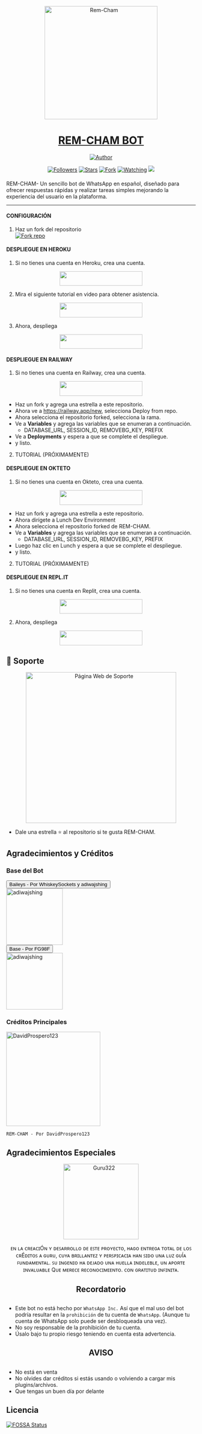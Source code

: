 <p align="center">  
  <a href="https://youtu.be/WcA7GZuaN0A">
    <img alt="Rem-Cham" height="300" src="https://telegra.ph/file/51bea8b59ef291ef5fc4b.jpg">
    <h1 align="center">REM-CHAM BOT</h1>
  </a>
</p>
<p align="center">
<a href="https://github.com/davidprospero123"><img title="Author" src="https://img.shields.io/badge/REM-CHAM-black?style=for-the-badge&logo=telegram"></a>
<p/>
<p align="center">
<a href="https://github.com/davidprospero123?tab=followers"><img title="Followers" src="https://img.shields.io/github/followers/davidprospero123?label=Followers&style=social"></a>
<a href="https://github.com/davidprospero123/REM-CHAM/stargazers/"><img title="Stars" src="https://img.shields.io/github/stars/davidprospero123/REM-CHAM?&style=social"></a>
<a href="https://github.com/davidprospero123/REM-CHAM/network/members"><img title="Fork" src="https://img.shields.io/github/forks/davidprospero123/REM-CHAM?style=social"></a>
<a href="https://github.com/davidprospero123/REM-CHAM/watchers"><img title="Watching" src="https://img.shields.io/github/watchers/davidprospero123/REM-CHAM?label=Watching&style=social"></a>
<a href="https://app.fossa.com/projects/git%2Bgithub.com%2Fdavidprospero123%2FREM-CHAM?ref=badge_shield" alt="FOSSA Status"><img src="https://app.fossa.com/api/projects/git%2Bgithub.com%2Fdavidprospero123%2FREM-CHAM.svg?type=shield"/></a>
</p>

####  
REM-CHAM- Un sencillo bot de WhatsApp en español, diseñado 
para ofrecer respuestas rápidas y realizar tareas simples
mejorando la experiencia del usuario en la plataforma.

***

#### CONFIGURACIÓN

1. Haz un fork del repositorio
    <br>
<a href='https://github.com/davidprospero123/REM-CHAM/fork' target="_blank"><img alt='Fork repo' src='https://img.shields.io/badge/Fork Repo-100000?style=for-the-badge&logo=scan&logoColor=white&labelColor=black&color=black'/></a>


#### DESPLIEGUE EN HEROKU

1. Si no tienes una cuenta en Heroku, crea una cuenta.
    <br>
<p align="center"><a href="https://signup.heroku.com"> <img src="https://img.shields.io/badge/heroku%20Account-blue?style=for-the-badge&logo=heroku" width="220" height="38.45"/></a></p>

2. Mira el siguiente tutorial en video para obtener asistencia.
    <br>
<p align="center"><a href="https://youtu.be/yfdzckCcbPk?si=doxesZtn87BepUBw"> <img src="https://img.shields.io/badge/heroku%20Tutorial-blue?style=for-the-badge&logo=heroku" width="220" height="38.45"/></a></p>


3. Ahora, despliega
    <br>
<p align="center"><a href="https://web-rem-cham-bot.vercel.app"> <img src="https://img.shields.io/badge/Heroku%20Deploy-blue?style=for-the-badge&logo=heroku" width="220" height="38.45"/></a></p>

#### DESPLIEGUE EN RAILWAY

1. Si no tienes una cuenta en Railway, crea una cuenta.
    <br>
<p align="center"><a href="https://railway.app"> <img src="https://img.shields.io/badge/RailWay%20Account-blue?style=for-the-badge&logo=Railway" width="220" height="38.45"/></a></p>

 - Haz un fork y agrega una estrella a este repositorio.
- Ahora ve a https://railway.app/new, selecciona Deploy from repo.
- Ahora selecciona el repositorio forked, selecciona la rama.
- Ve a <b>Variables</b> y agrega las variables que se enumeran a continuación.
   - DATABASE_URL, SESSION_ID, REMOVEBG_KEY, PREFIX
- Ve a <b>Deployments</b> y espera a que se complete el despliegue.
- y listo.

2. TUTORIAL (PRÓXIMAMENTE)
#### DESPLIEGUE EN OKTETO 

1. Si no tienes una cuenta en Okteto, crea una cuenta.
    <br>
<p align="center"><a href="https://www.okteto.com/pricing/?plan=SaaS"> <img src="https://img.shields.io/badge/Okteto%20Account-blue?style=for-the-badge&logo=okteto" width="220" height="38.45"/></a></p>

 - Haz un fork y agrega una estrella a este repositorio.
- Ahora dirígete a Lunch Dev Environment
- Ahora selecciona el repositorio forked de REM-CHAM.
- Ve a <b>Variables</b> y agrega las variables que se enumeran a continuación.
   - DATABASE_URL, SESSION_ID, REMOVEBG_KEY, PREFIX
- Luego haz clic en Lunch y espera a que se complete el despliegue.
- y listo.

2. TUTORIAL (PRÓXIMAMENTE)
#### DESPLIEGUE EN REPL.IT 

1. Si no tienes una cuenta en Replit, crea una cuenta.
    <br>
<p align="center"><a href="https://replit.com/signup"> <img src="https://img.shields.io/badge/replit%20Account-blue?style=for-the-badge&logo=replit" width="220" height="38.45"/></a></p>

2. Ahora, despliega
    <br>
<p align="center"><a href="https://repl.it/github/davidprospero123/REM-CHAM"> <img src="https://img.shields.io/badge/replit%20Deploy-blue?style=for-the-badge&logo=replit" width="220" height="38.45"/></a></p>

 
 
## 🤩 Soporte

<div align="center">
  <a href="https://rem-cham.replit.app">
    <img src="https://telegra.ph/file/068ad375f7c4b256bd786.jpg" alt="Página Web de Soporte" width="400">
  </a>
</div>

- Dale una estrella ⭐ al repositorio si te gusta REM-CHAM.

## Agradecimientos y Créditos

### Base del Bot
<div><button id="boton" type="button">Baileys - Por WhiskeySockets y adiwajshing</button></div>
<a href="https://github.com/WhiskeySockets/Baileys"><img src="https://github.com/WhiskeySockets.png" width="150" height="150" alt="adiwajshing"/></a>

<div><button id="boton" type="button">Base - Por FG98F</button></div>
<a href="https://github.com/FG98F"><img src="https://github.com/FG98F.png" width="150" height="150" alt="adiwajshing"/></a>

### Créditos Principales
<a href="https://github.com/davidprospero123"><img src="https://github.com/davidprospero123.png" width="250" height="250" alt="DavidProspero123"/></a>
  
`REM-CHAM - Por DavidProspero123`

## Agradecimientos Especiales

<p align="center">
  <a href="https://github.com/Guru322">
    <img src="https://github.com/Guru322.png" width="200" height="200" alt="Guru322"/>
  </a>
</p>
<p align="center">
  ᴇɴ ʟᴀ ᴄʀᴇᴀᴄɪÓɴ ʏ ᴅᴇꜱᴀʀʀᴏʟʟᴏ ᴅᴇ ᴇꜱᴛᴇ ᴘʀᴏʏᴇᴄᴛᴏ, ʜᴀɢᴏ ᴇɴᴛʀᴇɢᴀ ᴛᴏᴛᴀʟ ᴅᴇ ʟᴏꜱ ᴄʀÉᴅɪᴛᴏꜱ ᴀ ɢᴜʀᴜ, ᴄᴜʏᴀ ʙʀɪʟʟᴀɴᴛᴇᴢ ʏ ᴘᴇʀꜱᴘɪᴄᴀᴄɪᴀ ʜᴀɴ ꜱɪᴅᴏ ᴜɴᴀ ʟᴜᴢ ɢᴜÍᴀ ꜰᴜɴᴅᴀᴍᴇɴᴛᴀʟ. ꜱᴜ ɪɴɢᴇɴɪᴏ ʜᴀ ᴅᴇᴊᴀᴅᴏ ᴜɴᴀ ʜᴜᴇʟʟᴀ ɪɴᴅᴇʟᴇʙʟᴇ, ᴜɴ ᴀᴘᴏʀᴛᴇ ɪɴᴠᴀʟᴜᴀʙʟᴇ Qᴜᴇ ᴍᴇʀᴇᴄᴇ ʀᴇᴄᴏɴᴏᴄɪᴍɪᴇɴᴛᴏ. ᴄᴏɴ ɢʀᴀᴛɪᴛᴜᴅ ɪɴꜰɪɴɪᴛᴀ.
</p>



<h2 align="center">  Recordatorio
</h2>
   
## 
- Este bot no está hecho por `WhatsApp Inc.` Así que el mal uso del bot podría resultar en la `prohibición` de tu cuenta de `WhatsApp`. (Aunque tu cuenta de WhatsApp solo puede ser desbloqueada una vez).
- No soy responsable de la prohibición de tu cuenta.
- Úsalo bajo tu propio riesgo teniendo en cuenta esta advertencia.


<h2 align="center">  AVISO
</h2>
   
## 
- No está en venta
- No olvides dar créditos si estás usando o volviendo a cargar mis plugins/archivos.
- Que tengas un buen día por delante



## Licencia
[![FOSSA Status](https://app.fossa.com/api/projects/git%2Bgithub.com%2Fdavidprospero123%2FREM-CHAM.svg?type=large)](https://app.fossa.com/projects/git%2Bgithub.com%2Fdavidprospero123%2FREM-CHAM?ref=badge_large)
